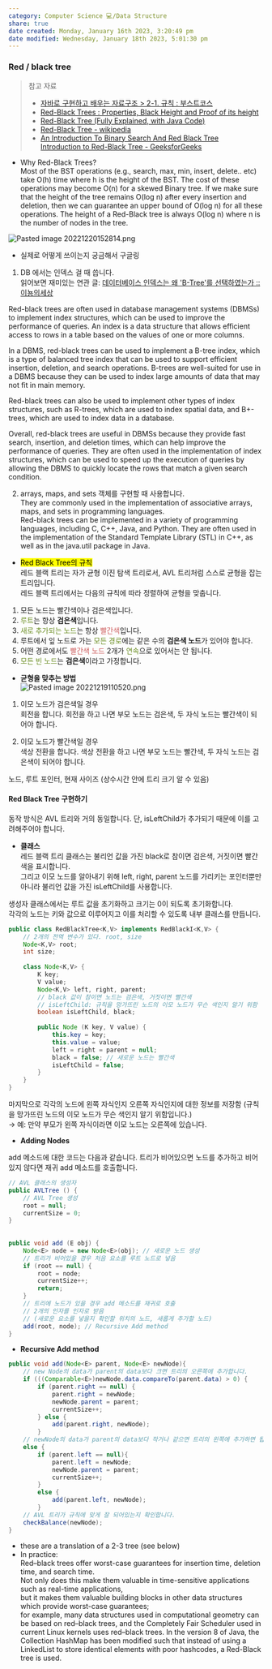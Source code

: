 ```yaml
---  
category: Computer Science 💻/Data Structure  
share: true  
date created: Monday, January 16th 2023, 3:20:49 pm  
date modified: Wednesday, January 18th 2023, 5:01:30 pm  
---  
```

  
### Red / black tree  
> 참고 자료  
> - [자바로 구현하고 배우는 자료구조 > 2-1. 규칙 : 부스트코스](https://www.boostcourse.org/cs204/lecture/626067?isDesc=false)  
> - [Red-Black Trees : Properties, Black Height and Proof of its height](https://www.codesdope.com/course/data-structures-red-black-trees/)  
> - [Red-Black Tree (Fully Explained, with Java Code)](https://www.happycoders.eu/algorithms/red-black-tree-java/)  
> - [Red-Black Tree - wikipedia](https://en.wikipedia.org/wiki/Red%E2%80%93black_tree)  
> - [An Introduction To Binary Search And Red Black Tree](https://www.topcoder.com/thrive/articles/An%20Introduction%20to%20Binary%20Search%20and%20Red-Black%20Trees)  
> [Introduction to Red-Black Tree - GeeksforGeeks](https://www.geeksforgeeks.org/introduction-to-red-black-tree/)  
  
  
- Why Red-Black Trees?  
Most of the BST operations (e.g., search, max, min, insert, delete.. etc) take O(h) time where h is the height of the BST. The cost of these operations may become O(n) for a skewed Binary tree. If we make sure that the height of the tree remains O(log n) after every insertion and deletion, then we can guarantee an upper bound of O(log n) for all these operations. The height of a Red-Black tree is always O(log n) where n is the number of nodes in the tree.   
  
![Pasted image 20221220152814.png](../../Attachments/Pasted%20image%2020221220152814.png)  
  
  
  
  
- 실제로 어떻게 쓰이는지 궁금해서 구글링  
1. DB 에서는 인덱스 걸 때 씁니다.  
읽어보면 재미있는 연관 글: [데이터베이스 인덱스는 왜 'B-Tree'를 선택하였는가 :: 이뇽의세상](https://helloinyong.tistory.com/296)  
  
Red-black trees are often used in database management systems (DBMSs) to implement index structures, which can be used to improve the performance of queries. An index is a data structure that allows efficient access to rows in a table based on the values of one or more columns.  
  
In a DBMS, red-black trees can be used to implement a B-tree index, which is a type of balanced tree index that can be used to support efficient insertion, deletion, and search operations. B-trees are well-suited for use in a DBMS because they can be used to index large amounts of data that may not fit in main memory.  
  
Red-black trees can also be used to implement other types of index structures, such as R-trees, which are used to index spatial data, and B+-trees, which are used to index data in a database.  
  
Overall, red-black trees are useful in DBMSs because they provide fast search, insertion, and deletion times, which can help improve the performance of queries. They are often used in the implementation of index structures, which can be used to speed up the execution of queries by allowing the DBMS to quickly locate the rows that match a given search condition.  
  
2. arrays, maps, and sets 객체를 구현할 때 사용합니다.   
   They are commonly used in the implementation of associative arrays, maps, and sets in programming languages.  
  Red-black trees can be implemented in a variety of programming languages, including C, C++, Java, and Python. They are often used in the implementation of the Standard Template Library (STL) in C++, as well as in the java.util package in Java.  
  
- <mark class="yellow">Red Black Tree의 규칙</mark>  
레드 블랙 트리는 자가 균형 이진 탐색 트리로서, AVL 트리처럼 스스로 균형을 잡는 트리입니다.   
레드 블랙 트리에서는 다음의 규칙에 따라 정렬하여 균형을 맞춥니다.  
  
1. 모든 노드는 빨간색이나 검은색입니다.  
2. <font style="color:olivedrab">루트</font>는 항상 **검은색**입니다.  
3. <font style="color:olivedrab">새로 추가되는 노드</font>는 항상 <font style="color:indianred">빨간색</font>입니다.  
4. 루트에서 잎 노드로 가는 <font style="color:olivedrab">모든 경로</font>에는 같은 수의 **검은색 노드**가 있어야 합니다.  
5. 어떤 경로에서도 <font style="color:indianred">빨간색 노드</font> 2개가 <font style="color:olivedrab">연속</font>으로 있어서는 안 됩니다.  
6. <font style="color:olivedrab">모든 빈 노드</font>는 **검은색**이라고 가정합니다.  
  
- **균형을 맞추는 방법**  
![Pasted image 20221219110520.png](../../Attachments/Pasted%20image%2020221219110520.png)  
1) 이모 노드가 검은색일 경우  
회전을 합니다. 회전을 하고 나면 부모 노드는 검은색, 두 자식 노드는 빨간색이 되어야 합니다.  
   
2) 이모 노드가 빨간색일 경우  
색상 전환을 합니다. 색상 전환을 하고 나면 부모 노드는 빨간색, 두 자식 노드는 검은색이 되어야 합니다.  
  
노드, 루트 포인터, 현재 사이즈 (상수시간 안에 트리 크기 알 수 있음)  
#### Red Black Tree 구현하기  
동작 방식은 AVL 트리와 거의 동일합니다. 단, isLeftChild가 추가되기 때문에 이를 고려해주어야 합니다.  
  
- **클래스**  
레드 블랙 트리 클래스는 불리언 값을 가진 black로 참이면 검은색, 거짓이면 빨간색을 표시합니다.   
그리고 이모 노드를 알아내기 위해 left, right, parent 노드를 가리키는 포인터뿐만 아니라 불리언 값을 가진 isLeftChild를 사용합니다.  
  
생성자 클래스에서는 루트 값을 초기화하고 크기는 0이 되도록 초기화합니다.  
각각의 노드는 키와 값으로 이루어지고 이를 처리할 수 있도록 내부 클래스를 만듭니다.  
  
  
```java  
public class RedBlackTree<K,V> implements RedBlackI<K,V> {  
	// 2개의 전역 변수가 있다. root, size  
	Node<K,V> root;   
	int size;  
	  
	class Node<K,V> {  
		K key;  
		V value;  
		Node<K,V> left, right, parent;  
		// black 값이 참이면 노드는 검은색, 거짓이면 빨간색  
		// isLeftChild: 규칙을 망가뜨린 노드의 이모 노드가 무슨 색인지 알기 위함  
		boolean isLeftChild, black;   
		  
		public Node (K key, V value) {  
			this.key = key;  
			this.value = value;  
			left = right = parent = null;  
			black = false; // 새로운 노드는 빨간색  
			isLeftChild = false;   
		}  
	}  
}  
```  
  
마지막으로 각각의 노드에 왼쪽 자식인지 오른쪽 자식인지에 대한 정보를 저장함 (규칙을 망가뜨린 노드의 이모 노드가 무슨 색인지 알기 위함입니다.)   
→ 예: 만약 부모가 왼쪽 자식이라면 이모 노드는 오른쪽에 있습니다.  
  
- **Adding Nodes**    
  
add 메소드에 대한 코드는 다음과 같습니다. 트리가 비어있으면 노드를 추가하고 비어있지 않다면 재귀 add 메소드를 호출합니다.  
```java  
// AVL 클래스의 생성자  
public AVLTree () {  
	// AVL Tree 생성  
	root = null;  
	currentSize = 0;  
}  
  
  
public void add (E obj) {  
	Node<E> node = new Node<E>(obj); // 새로운 노드 생성  
	// 트리가 비어있을 경우 처음 요소를 루트 노드로 넣음  
	if (root == null) {  
		root = node;  
		currentSize++;  
		return;  
	}  
	// 트리에 노드가 있을 경우 add 메소드를 재귀로 호출  
	// 2개의 인자를 인자로 받음   
	// (새로운 요소를 넣을지 확인할 위치의 노드, 새롭게 추가할 노드)  
	add(root, node); // Recursive Add method  
}  
```  
  
- **Recursive Add method**  
```java  
public void add(Node<E> parent, Node<E> newNode){  
	// new Node의 data가 parent의 data보다 크면 트리의 오른쪽에 추가합니다.  
	if (((Comparable<E>)newNode.data.compareTo(parent.data) > 0) {  
		if (parent.right == null) {  
			parent.right = newNode;  
			newNode.parent = parent;  
			currentSize++;  
		} else {  
			add(parent.right, newNode);  
		}  
	// newNode의 data가 parent의 data보다 작거나 같으면 트리의 왼쪽에 추가하면 됩니다.  
	else {  
		if (parent.left == null){  
			parent.left = newNode;  
			newNode.parent = parent;  
			currentSize++;  
		}  
		else {  
			add(parent.left, newNode);  
		}  
	// AVL 트리가 규칙에 맞게 잘 되어있는지 확인합니다.  
	checkBalance(newNode);  
}  
```  
  
  
  
  
- these are a translation of a 2-3 tree (see below)  
- In practice:  
	Red–black trees offer worst-case guarantees for insertion time, deletion time, and search time.  
	Not only does this make them valuable in time-sensitive applications such as real-time applications,  
	but it makes them valuable building blocks in other data structures which provide worst-case guarantees;  
	for example, many data structures used in computational geometry can be based on red–black trees, and the Completely Fair Scheduler used in current Linux kernels uses red–black trees. In the version 8 of Java, the Collection HashMap has been modified such that instead of using a LinkedList to store identical elements with poor hashcodes, a Red-Black tree is used.  
  
  
